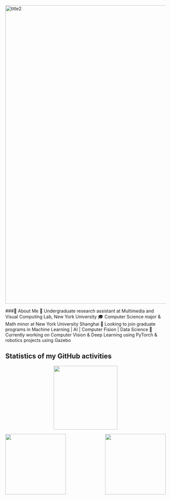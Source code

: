 <img width="937" alt="title2" src="https://user-images.githubusercontent.com/74582280/205226328-af37a0a9-028e-4be9-bd6a-6db820825afe.png">

###👋 About Me
💼 Undergraduate research assistant at Multimedia and Visual Computing Lab, New York University
🎓 Computer Science major & Math minor at New York University Shanghai
🔭 Looking to join graduate programs in Machine Learning | AI | Computer Fision | Data Science
🌱 Currently working on Computer Vision & Deep Learning using PyTorch & robotics projects using Gazebo


## Statistics of my GitHub activities

<p align="center">
<img height="200" src="https://github-readme-streak-stats.herokuapp.com?user=SilvesterYu&theme=nord&hide_border=true)](https://git.io/streak-stats" />
 </p>

<img align="left" height="190" src="https://github-readme-stats.vercel.app/api?username=SilvesterYu&hide_border=true&&theme=vue-dark">
<img align="right" height="190" src="https://github-readme-stats.vercel.app/api/top-langs/?username=SilvesterYu&layout=compact&hide_border=true&langs_count=8&theme=vue-dark" />



